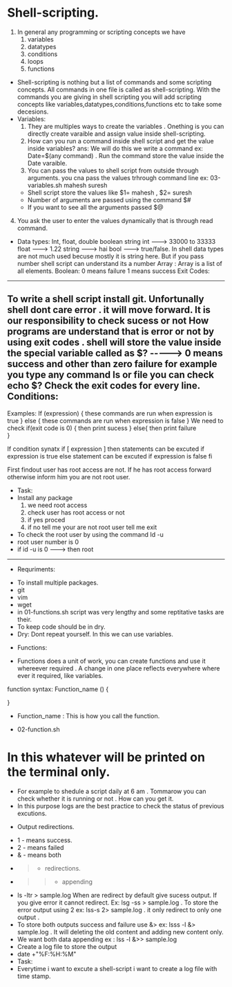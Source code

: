 # Shell-scripting.

1. In general any programming or scripting concepts we have
   1. variables
   2. datatypes
   3. conditions
   4. loops
   5. functions

- Shell-scripting is nothing but a list of commands and some scripting concepts. All commands in one file is called as shell-scripting. With the commands you are giving in shell scripting you will add scripting concepts like variables,datatypes,conditions,functions etc to take some decesions.
- Variables:
  1. They are multiples ways to create the variables . Onething is you can directly create varaible and assign value inside shell-scripting.
  2. How can you run a command inside shell script and get the value inside variables?
 ans: We will do this we write a command ex: Date=$(any command) . Run the command store the value inside the Date varaible.
  3. You can pass the values to shell script from outside through arguments.
 you cna pass the values trhrough command line ex: 03-variables.sh mahesh suresh 
  - Shell script store the values like $1= mahesh , $2= suresh
  - Number of arguments are passed using the command $#
  - If you want to see all the arguments passed $@
 4. You ask the user to enter the values dynamically that is through read command.

-  Data types:
 Int, float, double boolean string
 int ---> 33000 to 33333
 float ---> 1.22
 string ---> hai
 bool ---> true/false.
 In shell data types are not much used becuse mostly it is string here. But if you pass number shell script can understand its a number
Array : Array is a list of all elements.
Boolean: 0 means failure
         1 means success
Exit Codes:
---------------------
To write a shell script install git.
Unfortunally shell dont care error . it will move forward.
It is our responsibility to check sucess or not
How programs are understand that is error or not by using exit codes .
shell will store the value inside the special variable called as $? -----> 0 means success and other than zero failure
for example you type any command ls or file you can check echo $? 
Check the exit codes for every line.
Conditions:
----------------------
Examples:
If (expression) {
   these commands are run when expression is true
}
else {
   these commands are run when expression is false
}
We need to check
if(exit code is 0) {
then print sucess
}
else{
then print failure   
}   

If condition synatx
if [ expression ]
then
    statements can be excuted if expression is true
else
    statement can be excuted if expression is false
fi        

First findout user has root access are not.
If he has root access forward otherwise inform him you are not root user.

- Task:
- Install any package
   1. we need root access
   2. check user has root access or not
   3. if yes proced
   4. if no tell me your are not root user tell me exit
- To check the root user by using the command Id -u  
- root user number is 0
- if id -u is 0 ---> then root
--------------------------------------------
* Requriments:
- To install multiple packages.
- git 
- vim
- wget
- in 01-functions.sh script  was very lengthy and some reptitative tasks are their.
- To keep code should be in dry.
- Dry: Dont repeat yourself. In this we can use variables.
* Functions:
- Functions does a unit of work, you can create functions and use it whereever required . A change in one place reflects everywhere where ever it required, like variables.

function syntax:
Function_name () {

}
- Function_name : This is how you call the function.

- 02-function.sh
# In this whatever will be printed on the terminal only.
- For example to shedule a script daily at 6 am . Tommarow you can check whether it is running or not . How can you get it. 
- In this purpose logs are the best practice to check the status of previous excutions.
* Output redirections.
- 1 - means success.
- 2 - means failed
- & - means both
- > - redirections.
- >> - appending
- ls -ltr > sample.log When are redirect by default give sucess output. If you give error it cannot redirect. Ex: lsg -ss > sample.log . To store the error output using 2 ex: lss-s 2> sample.log . it only redirect to only one output .
- To store both outputs success and failure use &> ex: lsss -l &> sample.log . It will deleting the old content and adding new content only.
- We want both data appending ex : lss -l &>> sample.log
- Create a log file to store the output
- date +"%F:%H:%M"
- Task:
- Everytime i want to excute  a shell-script i want to create a log file with time stamp. 



